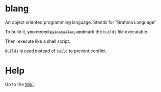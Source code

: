 # blang
An object oriented programming language. Stands for "Brahma Language"

To build it, ~~you neeed `pyinstaller`, and~~mark the `build1` file executable.

Then, execute like a shell script.

`build1` is used instead of `build` to prevent conflict.
# Help
Go to the [Wiki](https://github.com/Ganesha2282882/blang/wiki).
